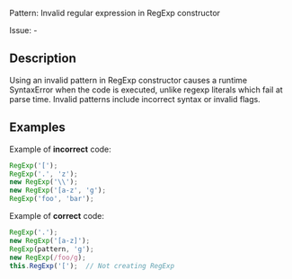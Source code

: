 Pattern: Invalid regular expression in RegExp constructor

Issue: -

## Description

Using an invalid pattern in RegExp constructor causes a runtime SyntaxError when the code is executed, unlike regexp literals which fail at parse time. Invalid patterns include incorrect syntax or invalid flags.

## Examples

Example of **incorrect** code:
```javascript
RegExp('[');
RegExp('.', 'z');
new RegExp('\\');
new RegExp('[a-z', 'g');
RegExp('foo', 'bar');
```

Example of **correct** code:
```javascript
RegExp('.');
new RegExp('[a-z]');
RegExp(pattern, 'g');
new RegExp(/foo/g);
this.RegExp('[');  // Not creating RegExp
```